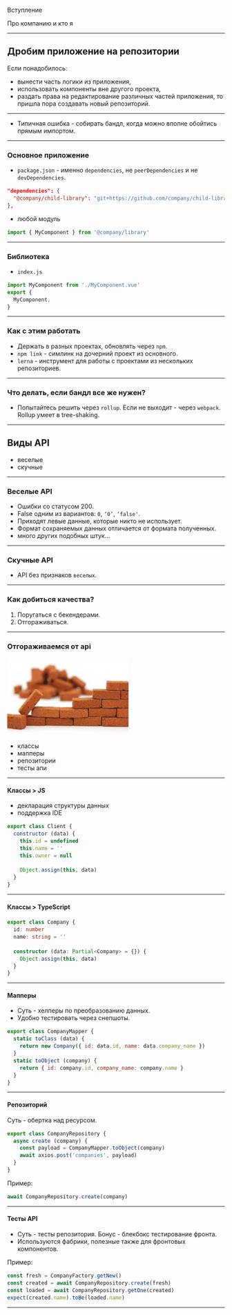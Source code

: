 <!-- $theme: gaia -->

Вступление

Про компанию и кто я

-----

## Дробим приложение на репозитории

Если понадобилось:
* вынести часть логики из приложения, 
* использовать компоненты вне другого проекта,
* раздать права на редактирование различных частей приложения,
то пришла пора создавать новый репозиторий.


--------

* Типичная ошибка - собирать бандл, когда можно вполне обойтись прямым импортом.

--------

### Основное приложение

* `package.json` - именно `dependencies`, не `peerDependencies` и не `devDependencies`.
```json
"dependencies": {
  "@company/child-library": "git+https://github.com/company/child-library.git"
},
```

* любой модуль
```js
import { MyComponent } from '@company/library'
```

--------

### Библиотека

* `index.js`
```js
import MyComponent from './MyComponent.vue'
export {
  MyComponent,
}
```

--------

### Как с этим работать

* Держать в разных проектах, обновлять через `npm`.
* `npm link` - симлинк на дочерний проект из основного.
* `lerna` - инструмент для работы с проектами из нескольких репозиториев.

-----

### Что делать, если бандл все же нужен?

* Попытайтесь решить через `rollup`. Если не выходит - через `webpack`. Rollup умеет в tree-shaking.

-----


## Виды API

* веселые
* скучные

-----

### Веселые API

* Ошибки со статусом 200.
* False одним из вариантов: `0`, `‘0’`, `‘false'`.
* Приходят левые данные, которые никто не использует.
* Формат сохраняемых данных отличается от формата полученных.
* много других подобных штук...

-----

### Скучные API

* API без признаков `веселых`.

-----

### Как добиться качества?

1. Поругаться с бекендерами.
2. Отгораживаться.

-----

### Отгораживаемся от api

![](brick-wall.jpg)

* классы
* мапперы
* репозитории
* тесты апи

-----

#### Классы > JS

* декларация структуры данных
* поддержка IDE

```js
export class Client {
  constructor (data) {
    this.id = undefined
    this.name = ''
    this.owner = null
    
    Object.assign(this, data) 
  }
}
```

-----

#### Классы > TypeScript

```typescript
export class Company {
  id: number
  name: string = ''

  constructor (data: Partial<Company> = {}) {
    Object.assign(this, data)
  }
}
```


-----

#### Мапперы

* Суть - хелперы по преобразованию данных.
* Удобно тестировать через снепшоты.

```js
export class CompanyMapper {
  static toClass (data) {
    return new Company({ id: data.id, name: data.company_name })
  }
  static toObject (company) {
    return { id: company.id, company_name: company.name }
  }
}
```

-----

#### Репозиторий

Суть - обертка над ресурсом.

```js
export class CompanyRepository {
  async create (company) {
    const payload = CompanyMapper.toObject(company)
    await axios.post('companies', payload)
  }
}
```

Пример:

```js
await CompanyRepository.create(company)
```
-----

#### Тесты API

* Суть - тесты репозитория. Бонус - блекбокс тестирование фронта.
* Используются фабрики, полезные также для фронтовых компонентов.

Пример:
```js
const fresh = CompanyFactory.getNew()
const сreated = await CompanyRepository.create(fresh)
const loaded = await CompanyRepository.getOne(сreated)
expect(сreated.name).toBe(loaded.name)
```

-----


